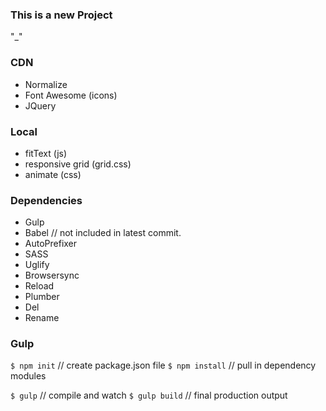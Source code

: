 ### This is a new Project

"_"

### CDN
* Normalize 
* Font Awesome (icons)
* JQuery

### Local
* fitText (js)
* responsive grid (grid.css)
* animate (css)

### Dependencies 

* Gulp
* Babel // not included in latest commit.
* AutoPrefixer
* SASS
* Uglify
* Browsersync
* Reload
* Plumber
* Del
* Rename

### Gulp

` $ npm init ` // create package.json file
` $ npm install ` // pull in dependency modules

` $ gulp ` // compile and watch
` $ gulp build ` // final production output
